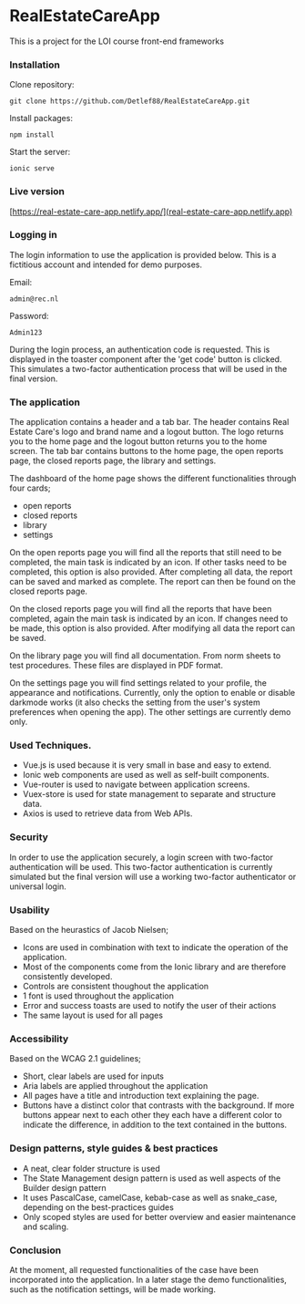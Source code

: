 # RealEstateCareApp
This is a project for the LOI course front-end frameworks

### Installation
Clone repository:

    git clone https://github.com/Detlef88/RealEstateCareApp.git

Install packages:

    npm install

Start the server:

    ionic serve

### Live version
[https://real-estate-care-app.netlify.app/](real-estate-care-app.netlify.app)

### Logging in
The login information to use the application is provided below. This is a fictitious account and intended for demo purposes.

Email:

    admin@rec.nl

Password:

    Admin123

During the login process, an authentication code is requested. This is displayed in the toaster component after the 'get code' button is clicked. This simulates a two-factor authentication process that will be used in the final version.

### The application
The application contains a header and a tab bar. The header contains Real Estate Care's logo and brand name and a logout button. The logo returns you to the home page and the logout button returns you to the home screen. The tab bar contains buttons to the home page, the open reports page, the closed reports page, the library and settings.

The dashboard of the home page shows the different functionalities through four cards;
- open reports
- closed reports
- library
- settings

On the open reports page you will find all the reports that still need to be completed, the main task is indicated by an icon. If other tasks need to be completed, this option is also provided. After completing all data, the report can be saved and marked as complete. The report can then be found on the closed reports page.

On the closed reports page you will find all the reports that have been completed, again the main task is indicated by an icon. If changes need to be made, this option is also provided. After modifying all data the report can be saved.

On the library page you will find all documentation. From norm sheets to test procedures. These files are displayed in PDF format.

On the settings page you will find settings related to your profile, the appearance and notifications. Currently, only the option to enable or disable darkmode works (it also checks the setting from the user's system preferences when opening the app). The other settings are currently demo only.

### Used Techniques.
- Vue.js is used because it is very small in base and easy to extend.
- Ionic web components are used as well as self-built components. 
- Vue-router is used to navigate between application screens.
- Vuex-store is used for state management to separate and structure data.
- Axios is used to retrieve data from Web APIs.

### Security
In order to use the application securely, a login screen with two-factor authentication will be used. This two-factor authentication is currently simulated but the final version will use a working two-factor authenticator or universal login.

### Usability
Based on the heurastics of Jacob Nielsen;
- Icons are used in combination with text to indicate the operation of the application. 
- Most of the components come from the Ionic library and are therefore consistently developed.
- Controls are consistent thoughout the application
- 1 font is used throughout the application
- Error and success toasts are used to notify the user of their actions
- The same layout is used for all pages
 
### Accessibility
Based on the WCAG 2.1 guidelines;
- Short, clear labels are used for inputs
- Aria labels are applied throughout the application
- All pages have a title and introduction text explaining the page.
- Buttons have a distinct color that contrasts with the background. If more buttons appear next to each other they each have a different color to indicate the difference, in addition to the text contained in the buttons.

### Design patterns, style guides & best practices
- A neat, clear folder structure is used
- The State Management design pattern is used as well aspects of the Builder design pattern
- It uses PascalCase, camelCase, kebab-case as well as snake_case, depending on the best-practices guides
- Only scoped styles are used for better overview and easier maintenance and scaling.

### Conclusion
At the moment, all requested functionalities of the case have been incorporated into the application. In a later stage the demo functionalities, such as the notification settings, will be made working.